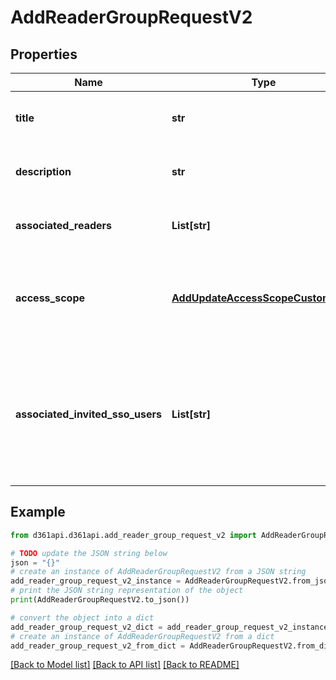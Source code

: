 # AddReaderGroupRequestV2


## Properties

Name | Type | Description | Notes
------------ | ------------- | ------------- | -------------
**title** | **str** | The name of the reader group | 
**description** | **str** | Access level of the reader group | [optional] 
**associated_readers** | **List[str]** | Description of the reader group | [optional] 
**access_scope** | [**AddUpdateAccessScopeCustomerV2**](AddUpdateAccessScopeCustomerV2.md) | List of reader IDs to be associated with the reader group | 
**associated_invited_sso_users** | **List[str]** | List of invitation IDs to be associated with this reader group. Applicable only for SSO readers. | [optional] 

## Example

```python
from d361api.d361api.add_reader_group_request_v2 import AddReaderGroupRequestV2

# TODO update the JSON string below
json = "{}"
# create an instance of AddReaderGroupRequestV2 from a JSON string
add_reader_group_request_v2_instance = AddReaderGroupRequestV2.from_json(json)
# print the JSON string representation of the object
print(AddReaderGroupRequestV2.to_json())

# convert the object into a dict
add_reader_group_request_v2_dict = add_reader_group_request_v2_instance.to_dict()
# create an instance of AddReaderGroupRequestV2 from a dict
add_reader_group_request_v2_from_dict = AddReaderGroupRequestV2.from_dict(add_reader_group_request_v2_dict)
```
[[Back to Model list]](../README.md#documentation-for-models) [[Back to API list]](../README.md#documentation-for-api-endpoints) [[Back to README]](../README.md)


